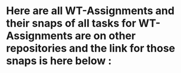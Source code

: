 # Here are all WT-Assignments and their snaps of all tasks for WT-Assignments are on other repositories and the link for those snaps is here below :  
